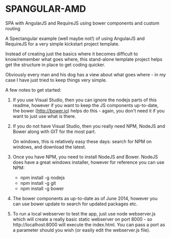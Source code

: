 SPANGULAR-AMD
============

SPA with AngularJS and RequireJS using bower components and custom routing

A Spectangular example (well maybe not!) of using AngularJS and RequireJS for a very simple
kickstart project template.

Instead of creating just the basics where it becomes difficult to know/remember what goes where,
this stand-alone template project helps get the structure in place to get coding quicker.

Obviously every man and his dog has a view about what goes where - in my case I have just tried to 
keep things very simple.

A few notes to get started:

1. If you use Visual Studio, then you can ignore the nodejs parts of this readme, however if you want to 
   keep the JS components up-to-date, the bower (http://bower.io) helps do this - again, you don't need it
   if you want to just use what is there.

2. If you do not have Visual Studio, then you really need NPM, NodeJS and Bower along with GIT for the most
   part.

   On windows, this is relatively easy these days: search for NPM on windows, and download the latest.

3. Once you have NPM, you need to install NodeJS and Bower.  NodeJS does have a great windows installer,
   however for reference you can use NPM:

   - npm install -g nodejs
   - npm install -g git
   - npm install -g bower

 4. The bower components as up-to-date as of June 2014, however you can use bower update to search for updated
    packages etc.

 5. To run a local webserver to test the app, just use node webserver.js which will create a really basic static
    webserver on port 8000 - so http://localhost:8000 will execute the index.html.  You can pass a port as a parameter 
    should you wish (or easily edit the webserver.js file).
    
